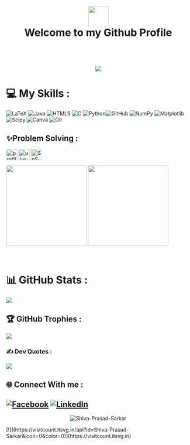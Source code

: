 <h1 align="center"><img src="https://i.gifer.com/Wczc.gif"  height="55px" width="55px">
<br>Welcome to my Github Profile<br><br>
    
<h1 align="center">
    <img src="https://readme-typing-svg.herokuapp.com/?font=Righteous&size=35&center=true&vCenter=true&width=500&height=70&duration=5000&lines=Hello!+👋;+I+am+Shiva+Prasad+Sarkar!;Undergrad+CSE+Student;+Brac+University,+Bangladesh;" />
</h1>
    
# 💻 My Skills :

![LaTeX](https://img.shields.io/badge/latex-%23008080.svg?style=for-the-badge&logo=latex&logoColor=white) ![Java](https://img.shields.io/badge/java-%23ED8B00.svg?style=for-the-badge&logo=openjdk&logoColor=white) ![HTML5](https://img.shields.io/badge/html5-%23E34F26.svg?style=for-the-badge&logo=html5&logoColor=white) ![C](https://img.shields.io/badge/c-%2300599C.svg?style=for-the-badge&logo=c&logoColor=white) ![Python](https://img.shields.io/badge/python-3670A0?style=for-the-badge&logo=python&logoColor=ffdd54)![GitHub](https://img.shields.io/badge/github-%23121011.svg?style=for-the-badge&logo=github&logoColor=white) ![NumPy](https://img.shields.io/badge/numpy-%23013243.svg?style=for-the-badge&logo=numpy&logoColor=white) ![Matplotlib](https://img.shields.io/badge/Matplotlib-%23ffffff.svg?style=for-the-badge&logo=Matplotlib&logoColor=black) ![Scipy](https://img.shields.io/badge/SciPy-%230C55A5.svg?style=for-the-badge&logo=scipy&logoColor=%white) ![Canva](https://img.shields.io/badge/Canva-%2300C4CC.svg?style=for-the-badge&logo=Canva&logoColor=white) ![Git](https://img.shields.io/badge/git-%23F05033.svg?style=for-the-badge&logo=git&logoColor=white) 

## ✨Problem Solving : 
<p align="left">
<a href="https://www.hackerrank.com/profile/shiva_prasad_sa1" target="blank"><img align="center" src="https://raw.githubusercontent.com/rahuldkjain/github-profile-readme-generator/master/src/images/icons/Social/hackerrank.svg" alt="profile/shiva_prasad_sa1" height="30" width="30" /></a>
<a href="https://www.leetcode.com/u/user9575st/" target="blank"><img align="center" src="https://raw.githubusercontent.com/rahuldkjain/github-profile-readme-generator/master/src/images/icons/Social/leet-code.svg" alt="u/user9575st/" height="30" width="30" /></a>
<a href="https://codeforces.com/profile/SpS__79" target="blank"><img align="center" src="https://raw.githubusercontent.com/rahuldkjain/github-profile-readme-generator/master/src/images/icons/Social/codeforces.svg" alt="SpS__79" height="30" width="30" /></a>
</p>


<p float="left">
<a href="https://leetcode.com/user9575st/">
    <img height="220em" src="https://leetcard.jacoblin.cool/user9575st?theme=dark&font=ABeeZee&ext=heatmap" /></a>
    
<a href="https://codeforces.com/profile/SpS__79">
    <img height="220em" src="https://codeforces-readme-stats.vercel.app/api/card?username=SpS__79&theme=dark&force_username=true" /></a>

</p>
<br>

# 📊 GitHub Stats :
![](https://github-readme-streak-stats.herokuapp.com/?user=Shiva-Prasad-Sarkar&theme=dark&hide_border=false)<br/>

## 🏆 GitHub Trophies :
![](https://github-profile-trophy.vercel.app/?username=Shiva-Prasad-Sarkar&theme=radical&no-frame=false&no-bg=true&margin-w=4)


### ✍️ Dev Quotes :
![](https://quotes-github-readme.vercel.app/api?type=horizontal&theme=radical)

## 🌐 Connect With me :
[![Facebook](https://img.shields.io/badge/Facebook-%231877F2.svg?logo=Facebook&logoColor=white)](https://facebook.com/shivaprasadsarkar.sps/) [![LinkedIn](https://img.shields.io/badge/LinkedIn-%230077B5.svg?logo=linkedin&logoColor=white)](https://linkedin.com/in/shiva-prasad-sarkar-4700ab227/) 
---
<p align="center"> <img src="https://komarev.com/ghpvc/?username=Shiva-Prasad-Sarkar&label=Profile%20views&color=0eb466&style=flat" alt="Shiva-Prasad-Sarkar" /> </p>
[![](https://visitcount.itsvg.in/api?id=Shiva-Prasad-Sarkar&icon=0&color=0)](https://visitcount.itsvg.in)

